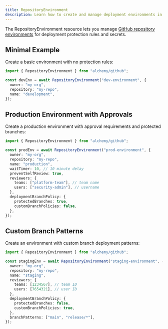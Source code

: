 ```yaml
---
title: RepositoryEnvironment
description: Learn how to create and manage deployment environments in your GitHub repositories using Alchemy.
---
```


The RepositoryEnvironment resource lets you manage [GitHub repository environments](https://docs.github.com/en/actions/deployment/targeting-different-environments/using-environments-for-deployment) for deployment protection rules and secrets.

## Minimal Example

Create a basic environment with no protection rules:

```ts
import { RepositoryEnvironment } from "alchemy/github";

const devEnv = await RepositoryEnvironment("dev-environment", {
  owner: "my-org",
  repository: "my-repo",
  name: "development",
});
```

## Production Environment with Approvals

Create a production environment with approval requirements and protected branches:

```ts
import { RepositoryEnvironment } from "alchemy/github";

const prodEnv = await RepositoryEnvironment("prod-environment", {
  owner: "my-org",
  repository: "my-repo",
  name: "production",
  waitTimer: 10, // 10 minute delay
  preventSelfReview: true,
  reviewers: {
    teams: ["platform-team"], // team name
    users: ["security-admin"], // username
  },
  deploymentBranchPolicy: {
    protectedBranches: true,
    customBranchPolicies: false,
  },
});
```

## Custom Branch Patterns

Create an environment with custom branch deployment patterns:

```ts
import { RepositoryEnvironment } from "alchemy/github";

const stagingEnv = await RepositoryEnvironment("staging-environment", {
  owner: "my-org",
  repository: "my-repo",
  name: "staging",
  reviewers: {
    teams: [1234567], // team ID
    users: [7654321], // user ID
  },
  deploymentBranchPolicy: {
    protectedBranches: false,
    customBranchPolicies: true,
  },
  branchPatterns: ["main", "release/*"],
});
```
